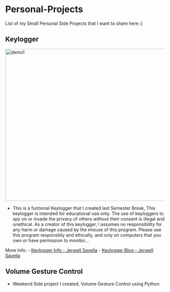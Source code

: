 # Personal-Projects

List of my Small Personal Side Projects that I want to share here :)


## Keylogger

<img src="/demo/keylogger_demo.gif" alt="demo1"  width="780" height = "480">

- This is a funtional Keylogger that I created last Semester Break, This keylogger is intended for educational use only. The use of keyloggers to spy on or invade the privacy of others without their consent is illegal and unethical. As a creator of this keylogger, I assumes no responsibility for any harm or damage caused by the misuse of this program. Please use this program responsibly and ethically, and only on computers that you own or have permission to monitor...

More Info: - [Keylogger Info - Jerwell Savella](https://jerwellsavella-github-io.vercel.app/works/keylogger)
           - [Keylogger Blog - Jerwell Savella](https://jerwellsavella-github-io.vercel.app/post/keylogger)


## Volume Gesture Control
- Weekend Side project I created, Volume Gesture Control using Python.